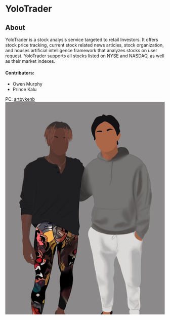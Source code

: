 # YoloTrader

## About
YoloTrader is a stock analysis service targeted to retail Investors. It offers stock price tracking,
current stock related news articles, stock organization, and houses artificial intelligence 
framework that analyzes stocks on user request. YoloTrader supports all stocks listed on 
NYSE and NASDAQ, as well as their market indexes.



#### Contributors:
- Owen Murphy
- Prince Kalu

PC: [artbykenb](https://www.instagram.com/artbykenb/?igshid=x6h2dqgrhdwc)
![](Images/owen_and_prince.jpeg)
